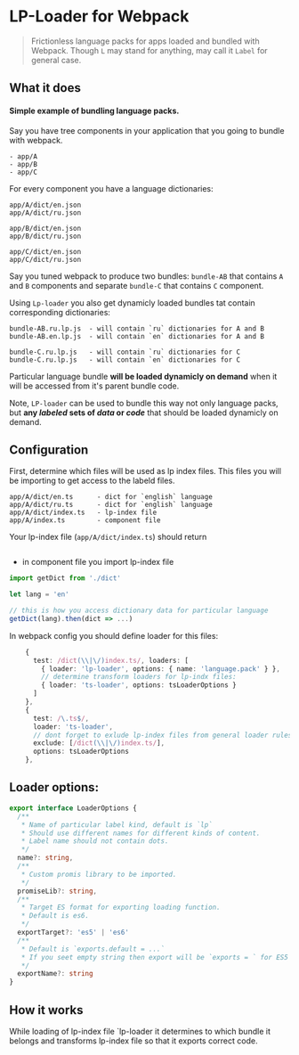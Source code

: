 # LP-Loader for Webpack

> Frictionless language packs for apps loaded and bundled with Webpack. Though `L` may stand for anything, may call it `Label` for general case.

## What it does

#### Simple example of bundling language packs.

Say you have tree components in your application that you going to bundle with webpack.

```
- app/A
- app/B
- app/C
```
For every component you have a language dictionaries:

```
app/A/dict/en.json
app/A/dict/ru.json

app/B/dict/en.json
app/B/dict/ru.json

app/C/dict/en.json
app/C/dict/ru.json
```

Say you tuned webpack to produce two bundles: `bundle-AB` that contains `A` and `B` components and separate `bundle-C` that contains `C` component.

Using `Lp-loader` you also get dynamicly loaded bundles tat contain corresponding dictionaries:

```
bundle-AB.ru.lp.js  - will contain `ru` dictionaries for A and B
bundle-AB.en.lp.js  - will contain `en` dictionaries for A and B

bundle-C.ru.lp.js   - will contain `ru` dictionaries for C
bundle-C.ru.lp.js   - will contain `en` dictionaries for C
```

Particular language bundle **will be loaded dynamicly on demand** when it will be accessed from it's parent bundle code.

Note, `LP-loader` can be used to bundle this way not only language packs, but **any *labeled* sets of *data* or *code*** that should be loaded dynamicly on demand.

## Configuration

First, determine which files will be used as lp index files. This files you will be importing to get access to the labeld files.

```
app/A/dict/en.ts      - dict for `english` language
app/A/dict/ru.ts      - dict for `english` language
app/A/dict/index.ts   - lp-index file
app/A/index.ts        - component file
```

Your lp-index file (`app/A/dict/index.ts`) should return

```
```

- in component file you import lp-index file

```ts
import getDict from './dict'

let lang = 'en'

// this is how you access dictionary data for particular language
getDict(lang).then(dict => ...)
```

In webpack config you should define loader for this files:

```ts
    {
      test: /dict(\\|\/)index.ts/, loaders: [
        { loader: 'lp-loader', options: { name: 'language.pack' } },
        // determine transform loaders for lp-indx files:
        { loader: 'ts-loader', options: tsLoaderOptions }
      ]
    },
    {
      test: /\.ts$/,
      loader: 'ts-loader',
      // dont forget to exlude lp-index files from general loader rules:
      exclude: [/dict(\\|\/)index.ts/], 
      options: tsLoaderOptions
    },
```

## Loader options:

```ts
export interface LoaderOptions {
  /**
   * Name of particular label kind, default is `lp`
   * Should use different names for different kinds of content.
   * Label name should not contain dots.
   */
  name?: string,
  /**
   * Custom promis library to be imported. 
   */
  promiseLib?: string,
  /**
   * Target ES format for exporting loading function.
   * Default is es6.
   */
  exportTarget?: 'es5' | 'es6'
  /**
   * Default is `exports.default = ...`
   * If you seet empty string then export will be `exports = ` for ES5 format
   */
  exportName?: string
}
```

## How it works

While loading of lp-index file `lp-loader it determines to which bundle it belongs and transforms lp-index file so that it exports correct code.


